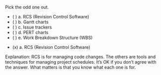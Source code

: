 <panel header=":lock::key: Pick the odd one out.">

<panel header="%%Prerequisites%%" expandable expanded>
  <dynamic-panel bottom-switch src="../../revisionControl/what/full.md" header="Revision Control: What" />
  <dynamic-panel bottom-switch src="../../projectPlanning/ganttCharts/full.md" header="Project Planning: Gantt Charts" />
  <dynamic-panel bottom-switch src="../../projectPlanning/issueTrackers/full.md" header="Project Planning: Issue Trackers" />
  <dynamic-panel bottom-switch src="../../projectPlanning/pertCharts/full.md" header="Project Planning: PERT Charts" />
  <dynamic-panel bottom-switch src="../../projectPlanning/workBreakdownStructure/full.md" header="Project Planning: Work Breakdown Structure" />
</panel>

<p/>

<question>
Pick the odd one out.

- ( ) a. RCS (Revision Control Software)
- ( ) b. Gantt charts
- ( ) c. Issue trackers
- ( ) d. PERT charts
- ( ) e. Work Breakdown Structure (WBS)

<div slot="answer">

- (x) a. RCS (Revision Control Software)

Explanation: RCS is for managing code changes. The others are tools and techniques for managing project schedules. It’s OK if you don’t agree with the answer. What matters is that you know what each one is for.

</div>
</question>
</panel>
